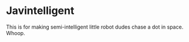 Javintelligent
==============

This is for making semi-intelligent little robot dudes chase a dot in space. Whoop.